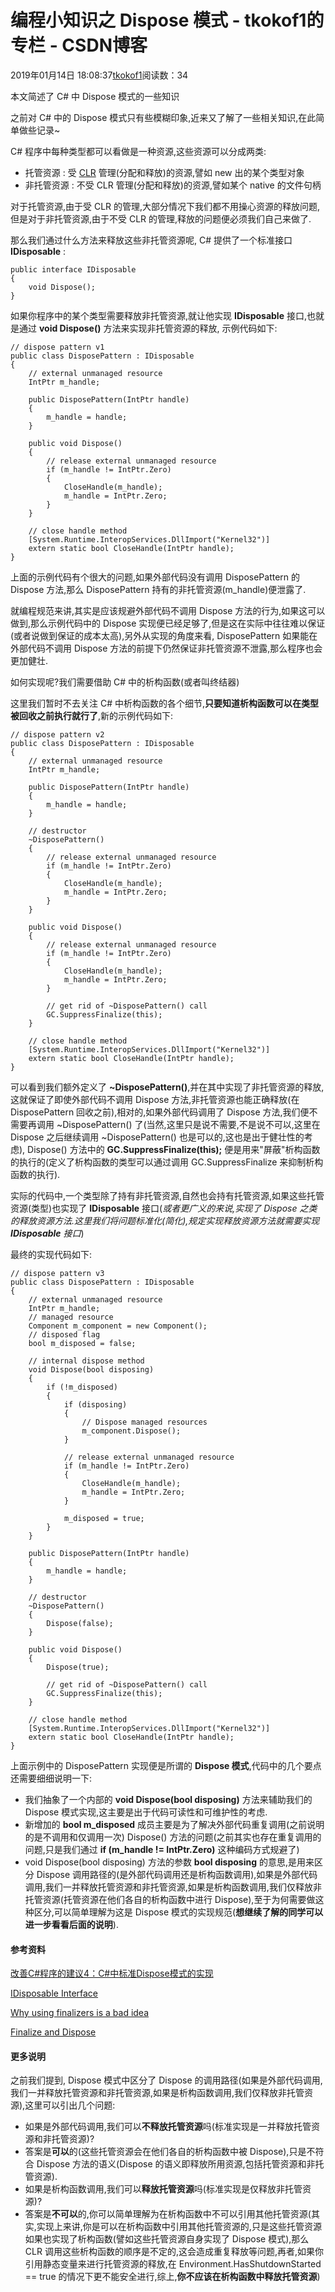 # 编程小知识之 Dispose 模式 - tkokof1的专栏 - CSDN博客

2019年01月14日 18:08:37[tkokof1](https://me.csdn.net/tkokof1)阅读数：34


> 
本文简述了 C# 中 Dispose 模式的一些知识

之前对 C# 中的 Dispose 模式只有些模糊印象,近来又了解了一些相关知识,在此简单做些记录~

C# 程序中每种类型都可以看做是一种资源,这些资源可以分成两类:
- 托管资源 : 受 [CLR](https://en.wikipedia.org/wiki/Common_Language_Runtime) 管理(分配和释放)的资源,譬如 new 出的某个类型对象
- 非托管资源 : 不受 CLR 管理(分配和释放)的资源,譬如某个 native 的文件句柄

对于托管资源,由于受 CLR 的管理,大部分情况下我们都不用操心资源的释放问题,但是对于非托管资源,由于不受 CLR 的管理,释放的问题便必须我们自己来做了.

那么我们通过什么方法来释放这些非托管资源呢, C# 提供了一个标准接口 **IDisposable** :

```
public interface IDisposable
{
	void Dispose();
}
```

如果你程序中的某个类型需要释放非托管资源,就让他实现 **IDisposable** 接口,也就是通过 **void Dispose()** 方法来实现非托管资源的释放, 示例代码如下:

```
// dispose pattern v1
public class DisposePattern : IDisposable
{
	// external unmanaged resource
	IntPtr m_handle;
	
	public DisposePattern(IntPtr handle)
	{
		m_handle = handle;
	}
	
	public void Dispose()
    {
		// release external unmanaged resource
		if (m_handle != IntPtr.Zero)
		{
		    CloseHandle(m_handle);
		    m_handle = IntPtr.Zero;
		}	
	}
	
	// close handle method
	[System.Runtime.InteropServices.DllImport("Kernel32")]
    extern static bool CloseHandle(IntPtr handle);
}
```

上面的示例代码有个很大的问题,如果外部代码没有调用 DisposePattern 的 Dispose 方法,那么 DisposePattern 持有的非托管资源(m_handle)便泄露了.

就编程规范来讲,其实是应该规避外部代码不调用 Dispose 方法的行为,如果这可以做到,那么示例代码中的 Dispose 实现便已经足够了,但是这在实际中往往难以保证(或者说做到保证的成本太高),另外从实现的角度来看, DisposePattern 如果能在外部代码不调用 Dispose 方法的前提下仍然保证非托管资源不泄露,那么程序也会更加健壮.

如何实现呢?我们需要借助 C# 中的析构函数(或者叫终结器)

这里我们暂时不去关注 C# 中析构函数的各个细节,**只要知道析构函数可以在类型被回收之前执行就行了**,新的示例代码如下:

```
// dispose pattern v2
public class DisposePattern : IDisposable
{
	// external unmanaged resource
	IntPtr m_handle;
	
	public DisposePattern(IntPtr handle)
	{
		m_handle = handle;
	}
	
	// destructor
	~DisposePattern()
	{
		// release external unmanaged resource
		if (m_handle != IntPtr.Zero)
		{
		    CloseHandle(m_handle);
		    m_handle = IntPtr.Zero;
		}
	}
	
	public void Dispose()
    {
		// release external unmanaged resource
		if (m_handle != IntPtr.Zero)
		{
		    CloseHandle(m_handle);
		    m_handle = IntPtr.Zero;
		}
		
		// get rid of ~DisposePattern() call
		GC.SuppressFinalize(this);
	}
	
	// close handle method
	[System.Runtime.InteropServices.DllImport("Kernel32")]
    extern static bool CloseHandle(IntPtr handle);
}
```

可以看到我们额外定义了 **~DisposePattern()**,并在其中实现了非托管资源的释放,这就保证了即使外部代码不调用 Dispose 方法,非托管资源也能正确释放(在 DisposePattern 回收之前),相对的,如果外部代码调用了 Dispose 方法,我们便不需要再调用 ~DisposePattern() 了(当然,这里只是说不需要,不是说不可以,这里在 Dispose 之后继续调用 ~DisposePattern() 也是可以的,这也是出于健壮性的考虑), Dispose() 方法中的 **GC.SuppressFinalize(this);** 便是用来"屏蔽"析构函数的执行的(定义了析构函数的类型可以通过调用 GC.SuppressFinalize 来抑制析构函数的执行).

实际的代码中,一个类型除了持有非托管资源,自然也会持有托管资源,如果这些托管资源(类型)也实现了 **IDisposable** 接口(*或者更广义的来说,实现了 Dispose 之类的释放资源方法.这里我们将问题标准化(简化),规定实现释放资源方法就需要实现 **IDisposable** 接口*)

最终的实现代码如下:

```
// dispose pattern v3
public class DisposePattern : IDisposable
{
	// external unmanaged resource
	IntPtr m_handle;
	// managed resource
	Component m_component = new Component();
	// disposed flag
    bool m_disposed = false;
	
	// internal dispose method
	void Dispose(bool disposing)
	{
		if (!m_disposed)
		{
			if (disposing)
			{
				// Dispose managed resources
				m_component.Dispose();
			}
			
			// release external unmanaged resource
			if (m_handle != IntPtr.Zero)
			{
			    CloseHandle(m_handle);
			    m_handle = IntPtr.Zero;
			}
			
			m_disposed = true;
		}
	}
	
	public DisposePattern(IntPtr handle)
	{
		m_handle = handle;
	}
	
	// destructor
	~DisposePattern()
	{
		Dispose(false);
	}
	
	public void Dispose()
    {
		Dispose(true);
		
		// get rid of ~DisposePattern() call
		GC.SuppressFinalize(this);
	}
	
	// close handle method
	[System.Runtime.InteropServices.DllImport("Kernel32")]
    extern static bool CloseHandle(IntPtr handle);
}
```

上面示例中的 DisposePattern 实现便是所谓的 **Dispose 模式**,代码中的几个要点还需要细细说明一下:
- 我们抽象了一个内部的 **void Dispose(bool disposing)** 方法来辅助我们的 Dispose 模式实现,这主要是出于代码可读性和可维护性的考虑.
- 新增加的 **bool m_disposed** 成员主要是为了解决外部代码重复调用(之前说明的是不调用和仅调用一次) Dispose() 方法的问题(之前其实也存在重复调用的问题,只是我们通过 **if (m_handle != IntPtr.Zero)** 这种编码方式规避了)
- void Dispose(bool disposing) 方法的参数 **bool disposing** 的意思,是用来区分 Dispose 调用路径的(是外部代码调用还是析构函数调用),如果是外部代码调用,我们一并释放托管资源和非托管资源,如果是析构函数调用,我们仅释放非托管资源(托管资源在他们各自的析构函数中进行 Dispose),至于为何需要做这种区分,可以简单理解为这是 Dispose 模式的实现规范(**想继续了解的同学可以进一步看看后面的说明**).

#### 参考资料

[改善C#程序的建议4：C#中标准Dispose模式的实现](https://www.cnblogs.com/luminji/archive/2011/03/29/1997812.html)

[IDisposable Interface](https://docs.microsoft.com/en-us/dotnet/api/system.idisposable?view=netframework-4.7.2)

[Why using finalizers is a bad idea](https://www.viva64.com/en/b/0437/)

[Finalize and Dispose](http://www.monitis.com/blog/improving-net-application-performance-part-5-finalize-and-dispose/)

#### 更多说明

之前我们提到, Dispose 模式中区分了 Dispose 的调用路径(如果是外部代码调用,我们一并释放托管资源和非托管资源,如果是析构函数调用,我们仅释放非托管资源),这里可以引出几个问题:
- 如果是外部代码调用,我们可以**不释放托管资源**吗(标准实现是一并释放托管资源和非托管资源)?
- 答案是**可以**的(这些托管资源会在他们各自的析构函数中被 Dispose),只是不符合 Dispose 方法的语义(Dispose 的语义即释放所用资源,包括托管资源和非托管资源).
- 如果是析构函数调用,我们可以**释放托管资源**吗(标准实现是仅释放非托管资源)?
- 答案是**不可以**的,你可以简单理解为在析构函数中不可以引用其他托管资源(其实,实现上来讲,你是可以在析构函数中引用其他托管资源的,只是这些托管资源如果也实现了析构函数(譬如这些托管资源自身实现了 Dispose 模式),那么 CLR 调用这些析构函数的顺序是不定的,这会造成重复释放等问题,再者,如果你引用静态变量来进行托管资源的释放,在 Environment.HasShutdownStarted == true 的情况下更不能安全进行,综上,**你不应该在析构函数中释放托管资源**)

